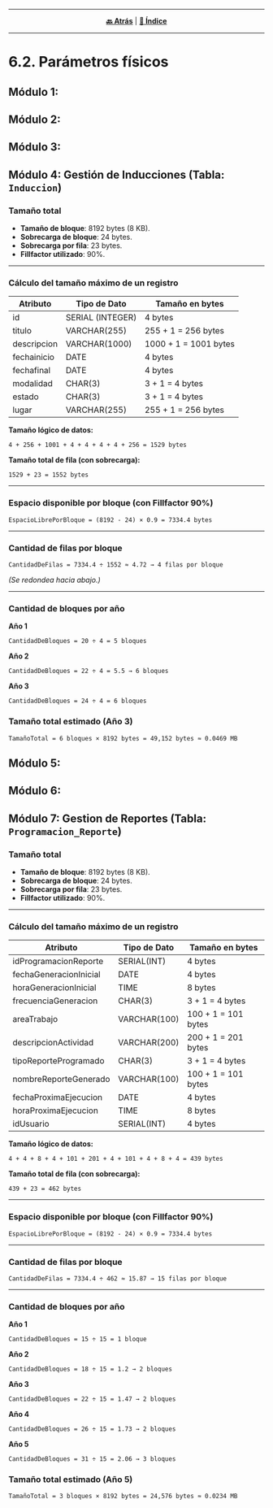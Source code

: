 <hr>
<div align="center">
 
[**🔙 Atrás**](../6.1/6.1.md) | [**📜 Índice**](../../README.md)

</div>
<hr>

# 6.2. Parámetros físicos

## Módulo 1:
## Módulo 2:
## Módulo 3:
## Módulo 4: Gestión de Inducciones (Tabla: `Induccion`)

### Tamaño total
- **Tamaño de bloque**: 8192 bytes (8 KB).
- **Sobrecarga de bloque**: 24 bytes.
- **Sobrecarga por fila**: 23 bytes.
- **Fillfactor utilizado**: 90%.

---

### Cálculo del tamaño máximo de un registro

| Atributo    | Tipo de Dato        | Tamaño en bytes |
|-------------|---------------------|-------------------------|
| id          | SERIAL (INTEGER)     | 4 bytes |
| titulo      | VARCHAR(255)         | 255 + 1 = 256 bytes |
| descripcion | VARCHAR(1000)        | 1000 + 1 = 1001 bytes |
| fechainicio | DATE                 | 4 bytes |
| fechafinal  | DATE                 | 4 bytes |
| modalidad   | CHAR(3)              | 3 + 1 = 4 bytes |
| estado      | CHAR(3)              | 3 + 1 = 4 bytes |
| lugar       | VARCHAR(255)         | 255 + 1 = 256 bytes |

**Tamaño lógico de datos:**

```
4 + 256 + 1001 + 4 + 4 + 4 + 4 + 256 = 1529 bytes
```

**Tamaño total de fila (con sobrecarga):**

```
1529 + 23 = 1552 bytes
```

---

### Espacio disponible por bloque (con Fillfactor 90%)

```
EspacioLibrePorBloque = (8192 - 24) × 0.9 = 7334.4 bytes
```

---

### Cantidad de filas por bloque

```
CantidadDeFilas = 7334.4 ÷ 1552 ≈ 4.72 → 4 filas por bloque
```

*(Se redondea hacia abajo.)*

---

### Cantidad de bloques por año
**Año 1**
```
CantidadDeBloques = 20 ÷ 4 = 5 bloques
```
**Año 2**
```
CantidadDeBloques = 22 ÷ 4 = 5.5 → 6 bloques
```
**Año 3**
```
CantidadDeBloques = 24 ÷ 4 = 6 bloques
```

### Tamaño total estimado (Año 3)

```
TamañoTotal = 6 bloques × 8192 bytes = 49,152 bytes ≈ 0.0469 MB
```
## Módulo 5:
## Módulo 6:
## Módulo 7: Gestion de Reportes (Tabla: `Programacion_Reporte`)

### Tamaño total
- **Tamaño de bloque**: 8192 bytes (8 KB).
- **Sobrecarga de bloque**: 24 bytes.
- **Sobrecarga por fila**: 23 bytes.
- **Fillfactor utilizado**: 90%.

---

### Cálculo del tamaño máximo de un registro

| Atributo                   | Tipo de Dato        | Tamaño en bytes |
|----------------------------|---------------------|-------------------------|
| idProgramacionReporte      | SERIAL(INT)         | 4 bytes |
| fechaGeneracionInicial     | DATE                | 4 bytes |
| horaGeneracionInicial      | TIME                | 8 bytes |
| frecuenciaGeneracion       | CHAR(3)             | 3 + 1 = 4 bytes |
| areaTrabajo                | VARCHAR(100)        | 100 + 1 = 101 bytes |
| descripcionActividad       | VARCHAR(200)        | 200 + 1 = 201 bytes |
| tipoReporteProgramado      | CHAR(3)             | 3 + 1 = 4 bytes |
| nombreReporteGenerado      | VARCHAR(100)        | 100 + 1 = 101 bytes |
| fechaProximaEjecucion      | DATE                | 4 bytes |
| horaProximaEjecucion       | TIME                | 8 bytes |
| idUsuario                  | SERIAL(INT)         | 4 bytes |

**Tamaño lógico de datos:**

```
4 + 4 + 8 + 4 + 101 + 201 + 4 + 101 + 4 + 8 + 4 = 439 bytes
```

**Tamaño total de fila (con sobrecarga):**

```
439 + 23 = 462 bytes
```

---

### Espacio disponible por bloque (con Fillfactor 90%)

```
EspacioLibrePorBloque = (8192 - 24) × 0.9 = 7334.4 bytes
```

---

### Cantidad de filas por bloque

```
CantidadDeFilas = 7334.4 ÷ 462 ≈ 15.87 → 15 filas por bloque
```

---

### Cantidad de bloques por año
**Año 1**
```
CantidadDeBloques = 15 ÷ 15 = 1 bloque
```
**Año 2**
```
CantidadDeBloques = 18 ÷ 15 = 1.2 → 2 bloques
```
**Año 3**
```
CantidadDeBloques = 22 ÷ 15 = 1.47 → 2 bloques
```
**Año 4**
```
CantidadDeBloques = 26 ÷ 15 = 1.73 → 2 bloques
```
**Año 5**
```
CantidadDeBloques = 31 ÷ 15 = 2.06 → 3 bloques
```

### Tamaño total estimado (Año 5)

```
TamañoTotal = 3 bloques × 8192 bytes = 24,576 bytes ≈ 0.0234 MB
